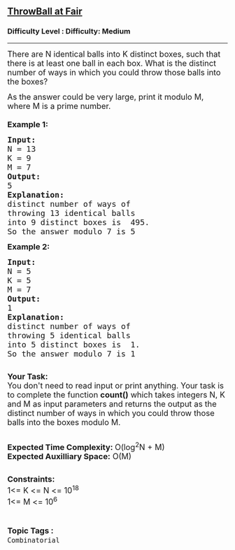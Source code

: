 <h2><a href="https://www.geeksforgeeks.org/problems/throwball-at-fair3939/1?page=27&difficulty=Medium&status=unsolved&sortBy=accuracy">ThrowBall at Fair</a></h2><h3>Difficulty Level : Difficulty: Medium</h3><hr><div class="problems_problem_content__Xm_eO"><p><span style="font-size:18px">There are N identical balls into K distinct boxes, such that there is at least one ball in each box. What is the distinct number of ways in which you could throw those balls into the boxes?</span></p>

<p><span style="font-size:18px">As the answer could be very large, print it modulo M, where M is a prime number.<br>
<br>
<strong>Example 1:</strong></span></p>

<pre><span style="font-size:18px"><strong>Input:</strong>
N = 13
K = 9
M = 7
<strong>Output:
</strong>5<strong>
Explanation:
</strong>distinct number of ways of 
throwing 13 identical balls 
into 9 distinct boxes is&nbsp; 495.
So the answer modulo 7 is 5
</span></pre>

<p><span style="font-size:18px"><strong>Example 2:</strong></span></p>

<pre><span style="font-size:18px"><strong>Input:</strong>
N = 5
K = 5
M = 7
<strong>Output:
</strong>1<strong>
Explanation:
</strong>distinct number of ways of
throwing 5 identical balls
into 5 distinct boxes is&nbsp; 1.
So the answer modulo 7 is 1
</span></pre>

<p><br>
<span style="font-size:18px"><strong>Your Task:</strong><br>
You don't need to read input or print anything. Your task is to complete the function <strong>count()</strong>&nbsp;which takes integers N, K and M as input parameters and returns the output as the distinct number of ways in which you could throw those balls into the boxes modulo M.&nbsp;</span></p>

<p><br>
<span style="font-size:18px"><strong>Expected Time Complexity: </strong>O(log<sup>2</sup>N + M)<br>
<strong>Expected Auxilliary Space:</strong>&nbsp;O(M)</span><br>
&nbsp;</p>

<p><span style="font-size:18px"><strong>Constraints:</strong><br>
1&lt;= K &lt;= N &lt;= 10<sup>18</sup><br>
1&lt;= M &lt;= 10<sup>6</sup></span></p>
</div><br><p><span style=font-size:18px><strong>Topic Tags : </strong><br><code>Combinatorial</code>&nbsp;